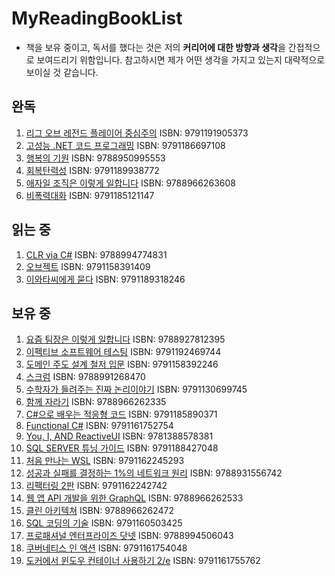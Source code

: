# MyReadingBookList

- 책을 보유 중이고, 독서를 했다는 것은 저의 **커리어에 대한 방향과 생각**을 간접적으로 보여드리기 위함입니다. 참고하시면 제가 어떤 생각을 가지고 있는지 대략적으로 보이실 것 같습니다.

## 완독

1. [리그 오브 레전드 플레이어 중심주의](https://www.aladin.co.kr/shop/wproduct.aspx?ItemId=323999437) ISBN: 9791191905373
2. [고성능 .NET 코드 프로그래밍](https://www.aladin.co.kr/shop/wproduct.aspx?ItemId=75388863) ISBN: 9791186697108
3. [행복의 기원](https://www.aladin.co.kr/shop/wproduct.aspx?ItemId=273139330) ISBN: 9788950995553
4. [회복탄력성](https://www.aladin.co.kr/shop/wproduct.aspx?ItemId=187544571) ISBN: 9791189938772
5. [애자일 조직은 이렇게 일합니다](https://www.aladin.co.kr/shop/wproduct.aspx?ItemId=296976761&start=slayer) ISBN: 9788966263608
6. [비폭력대화](https://www.aladin.co.kr/shop/wproduct.aspx?ItemId=125174961) ISBN: 9791185121147

## 읽는 중

1. [CLR via C#](https://www.aladin.co.kr/shop/wproduct.aspx?ItemId=49012922) ISBN: 9788994774831
2. [오브젝트](https://aladin.co.kr/shop/wproduct.aspx?ItemId=193681076) ISBN: 9791158391409
3. [이와타씨에게 묻다](https://www.aladin.co.kr/shop/wproduct.aspx?ItemId=272251382) ISBN: 9791189318246

## 보유 중

1. [요즘 팀장은 이렇게 일합니다](https://www.aladin.co.kr/shop/wproduct.aspx?ItemId=274364114) ISBN: 9788927812395
2. [이펙티브 소프트웨어 테스팅](https://www.aladin.co.kr/shop/wproduct.aspx?ItemId=311329128&start=slayer) ISBN: 9791192469744
3. [도메인 주도 설계 철저 입문](https://www.aladin.co.kr/shop/wproduct.aspx?ItemId=252622256) ISBN: 9791158392246
4. [스크럼](https://www.aladin.co.kr/shop/wproduct.aspx?ItemId=2620748) ISBN: 9788991268470
6. [수학자가 들려주는 진짜 논리이야기](https://www.aladin.co.kr/shop/wproduct.aspx?ItemId=317864700&start=slayer) ISBN: 9791130699745
7. [함께 자라기](https://www.aladin.co.kr/shop/wproduct.aspx?ItemId=175977462) ISBN: 9788966262335
8. [C#으로 배우는 적응형 코드](https://www.aladin.co.kr/shop/wproduct.aspx?ItemId=70396929) ISBN: 9791185890371
9. [Functional C#](https://www.aladin.co.kr/shop/wproduct.aspx?ItemId=182496337&start=slayer) ISBN: 9791161752754
10. [You, I, AND ReactiveUI](https://www.blurb.com/b/8680442-you-i-and-reactiveui-color-hardcover) ISBN: 9781388578381
11. [SQL SERVER 튜닝 가이드](https://www.aladin.co.kr/shop/wproduct.aspx?ItemId=292604393) ISBN: 9791188427048
12. [처음 만나는 WSL](https://www.aladin.co.kr/shop/wproduct.aspx?ItemId=290145237) ISBN: 9791162245293
13. [성공과 실패를 결정하는 1%의 네트워크 원리](https://www.aladin.co.kr/shop/wproduct.aspx?ItemId=243233851&start=slayer) ISBN: 9788931556742
14. [리팩터링 2판](https://www.aladin.co.kr/shop/wproduct.aspx?ItemId=236186172&start=slayer) ISBN: 9791162242742
15. [웹 앱 API 개발을 위한 GraphQL](https://www.aladin.co.kr/shop/wproduct.aspx?ItemId=214316947&start=slayer) ISBN: 9788966262533
16. [클린 아키텍쳐](https://www.aladin.co.kr/shop/wproduct.aspx?ItemId=202322454) ISBN: 9788966262472
17. [SQL 코딩의 기술](https://www.aladin.co.kr/shop/wproduct.aspx?ItemId=124421253) ISBN: 9791160503425
18. [프로패셔널 엔터프라이즈 닷넷](https://www.aladin.co.kr/shop/wproduct.aspx?ItemId=7776938) ISBN: 9788994506043
19. [쿠버네티스 인 액션](https://www.aladin.co.kr/shop/wproduct.aspx?ItemId=235962702&start=slayer) ISBN: 9791161754048
20. [도커에서 윈도우 컨테이너 사용하기 2/e](https://www.aladin.co.kr/shop/wproduct.aspx?ItemId=280895443&start=slayer) ISBN: 9791161755762